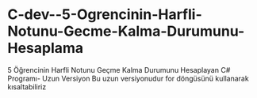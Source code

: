 # C-dev--5-Ogrencinin-Harfli-Notunu-Gecme-Kalma-Durumunu-Hesaplama
5 Öğrencinin Harfli Notunu Geçme Kalma Durumunu Hesaplayan C# Programı- Uzun Versiyon
Bu uzun versiyonudur for döngüsünü kullanarak kısaltabiliriz
